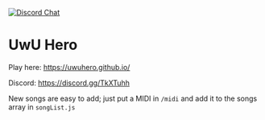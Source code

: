 [![Discord Chat](https://img.shields.io/discord/631676095661342752.svg)](https://discord.gg/TkXTuhh)
# UwU Hero
Play here: https://uwuhero.github.io/

Discord: https://discord.gg/TkXTuhh

New songs are easy to add; just put a MIDI in `/midi` and add it to the songs array in `songList.js`
